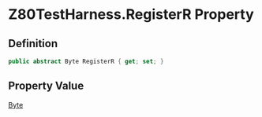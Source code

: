 # Z80TestHarness.RegisterR Property
## Definition

```c#
public abstract Byte RegisterR { get; set; }
```

## Property Value

[Byte](https://learn.microsoft.com/en-gb/dotnet/api/System.Byte)
